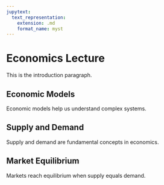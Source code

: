 ```yaml
---
jupytext:
  text_representation:
    extension: .md
    format_name: myst
---
```


# Economics Lecture

This is the introduction paragraph.

## Economic Models

Economic models help us understand complex systems.

## Supply and Demand

Supply and demand are fundamental concepts in economics.

## Market Equilibrium

Markets reach equilibrium when supply equals demand.
